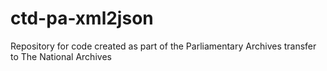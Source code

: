 # ctd-pa-xml2json
Repository for code created as part of the Parliamentary Archives transfer to The National Archives
